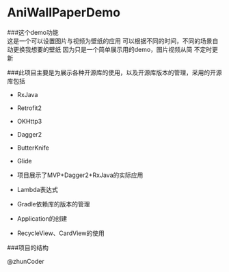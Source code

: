 # AniWallPaperDemo
  
###这个demo功能   
  这是一个可以设置图片与视频为壁纸的应用
  可以根据不同的时间，不同的场景自动更换我想要的壁纸
因为只是一个简单展示用的demo，图片视频从简
 不定时更新   

###此项目主要是为展示各种开源库的使用，以及开源库版本的管理，采用的开源库包括
* RxJava  
* Retrofit2  
* OKHttp3  
* Dagger2  
* ButterKnife  
* Glide  

* 项目展示了MVP+Dagger2+RxJava的实际应用
* Lambda表达式
* Gradle依赖库的版本的管理
* Application的创建
* RecycleView、CardView的使用

###项目的结构




 @zhunCoder   
